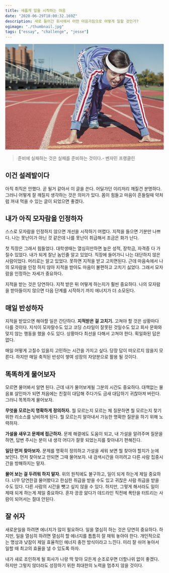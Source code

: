 ```yaml
---
title: 새롭게 일을 시작하는 마음
date: "2020-06-29T18:00:32.169Z"
description: 새로 들어간 회사에서 어떤 마음가짐으로 어떻게 일할 것인가?
ogimage: "./thumbnail.jpg"
tags: ["essay", "challenge", "jesse"]
---
```


![](./thumbnail.jpg)

> 준비에 실패하는 것은 실패를 준비하는 것이다.- 벤자민 프랭클린

## 이건 설레발이다

아직 취직은 안했다. 곧 될거 같아서 이 글을 쓴다. 어딜가던 이리저리 깨질건 분명하다. 그러니 어떻게 잘 깨질지 생각하는 것은 의미가 있다. 몸이 힘들고 마음이 흔들릴때 약처럼 꺼내 먹을 수 있는 글이 되었으면 좋겠다.

## 내가 아직 모자람을 인정하자

스스로 모자람을 인정하지 않으면 개선을 시작하기 어렵다. 지적을 들으면 기분만 나쁘다. 나는 못난이가 아닌 것 같은데 나를 못난이 취급해서 조금은 화가 난다.

첫 직장은 그래서 힘들었다. 대학생때는 열심히만하면 높은 성적, 장학금, 자격증 다 가질수 있었다. 내가 되게 잘난 놈인줄 알고 있었다. 직장에 들어가니 나는 대단하지 않은 사람이었다. 머리로는 알고 있었다. 못하면 지적을 받고 고치면된다. 근데 마음속에서 나의 모자람을 인정 하지 않아 지적을 받아도 마음이 불편하고 고치기 싫었다. 그래서 모자람을 인정하는 자세가 중요하다.

지적을 받는 것은 당연하다. 지적 받은 뒤 어떻게 하는지가 훨씬 중요하다. 나의 모자람을 받아들이지 않으면 다음 단계를 시작하기 까지 에너지가 더 소모된다.

## 매일 반성하자

지적을 받았으면 해야할 일은 간단하다. **지적받은 걸 고치기.** 고쳐야 할 것은 상황마다 다를 것이다. 지식이 모자랄수도 있고 코딩 스타일이 잘못된 것일수도 있고 회사 문화와 맞지 않는 행동을 했을 수도 있다. 상황마다 최선을 다해서 고쳐야 한다. 획일화된 답은 없다.

매일 어떻게 고칠수 있을지 고민하는 시간을 가지고 싶다. 당장 답이 떠오르지 않을지 모른다. 하지만 매일 축적된 반성이 쌓여 성장의 자양분으로 활용 될 것이다.

## 똑똑하게 물어보자

모르면 물어봐서 알면 된다. 근데 내가 물어보게될 그분의 시간도 중요하다. 대책없는 물음표 살인마가 되면 처음에는 친절히 대답해 주다가도 금새 대답하기 귀찮아져 버린다. 그러니 똑똑하게 물어보자.

**무엇을 모르는지 명확하게 정의하자.** 뭘 모르는지 모르는 체 질문하면 뭘 모르는지 찾기 위한 리소스를 낭비하게 된다. 뭘 모르는지 알아내서 가능한 명확한 질문을 하기 위해 노력하자.

**가설을 새우고 문제에 접근하자.** 문제 해결에도 도움이 되고, 내 가설을 알려주며 질문을 하면, 답변 주시는 분이 내 생각 어디가 잘못 되었는지를 찾아내기 편해진다.

**일단 먼저 찾아보자.** 문제를 명확히 정의하고 가설을 세워 보면 뭘 찾아야 할지가 눈에 보인다. 먼저 찾아보고 안되면 그때 물어보자. 내 검색시간을 아끼려고 다른 사람 집중시간을 방해하지는 말자.

**물어 보는 걸 두려워 하지 말자.** 위의 원칙에도 불구하고, 일이 되게 하는게 제일 중요하다. 너무 당연한걸 물어봤다고 한심한 취급을 받을 수도 있고 귀찮은 사람 취급을 받을 수도 있다. 다른 사람의 시간을 뺏고 싶지 않을 수 있다. 하지만, 그렇게 해서라도 일이 제때 되게 하는게 제일 중요하다. 혼자 끙끙 앓다가 데드라인 직전에 폭탄을 터트리는 사람이 되어서는 절대 안된다.

## 잘 쉬자

새로운일을 하려면 에너지가 많이 필요하다. 일을 열심히 하는 것은 당연히 중요하다. 하지만, 일을 열심히 하려면 열심히 할 에너지를 틈틈히 잘 채워 놓아야 한다. 개인적으로는 명상과 낮잠이 제일 효율적인 에너지 충전 방식이라고 느낀다. 미리 잘 쉬어 놓아서 일할 때 최고의 효율을 낼 수 있도록 하자.

내가 새로 조인하게 될 회사가 나랑 딱 맞아 모든게 순조로우면 더할나위 없이 좋겠다. 하지만 그렇지 않더라도 성장하기 위한 최대한의 노력을 멈추지 않을 것이다.

